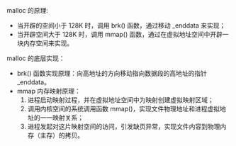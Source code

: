 malloc 的原理:

* 当开辟的空间小于 128K 时，调用 brk() 函数，通过移动 _enddata 来实现；
* 当开辟空间大于 128K 时，调用 mmap() 函数，通过在虚拟地址空间中开辟一块内存空间来实现。

malloc 的底层实现：

* brk() 函数实现原理：向高地址的方向移动指向数据段的高地址的指针 _enddata。
* mmap 内存映射原理：
    1. 进程启动映射过程，并在虚拟地址空间中为映射创建虚拟映射区域；
    2. 调用内核空间的系统调用函数 mmap()，实现文件物理地址和进程虚拟地址的一一映射关系；
    3. 进程发起对这片映射空间的访问，引发缺页异常，实现文件内容到物理内存（主存）的拷贝。

